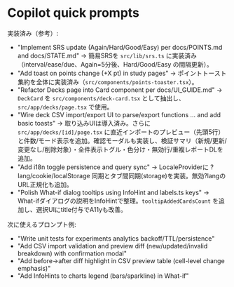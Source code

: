 # Copilot quick prompts

実装済み（参考）:

- "Implement SRS update (Again/Hard/Good/Easy) per docs/POINTS.md and docs/STATE.md" → 簡易SRSを `src/lib/srs.ts` に実装済み（interval/ease/due、Again=5分後、Hard/Good/Easy の間隔更新）。
- "Add toast on points change (+X pt) in study pages" → ポイントトースト集約を全体に実装済み（`src/components/points-toaster.tsx`）。
- "Refactor Decks page into Card component per docs/UI_GUIDE.md" → `DeckCard` を `src/components/deck-card.tsx` として抽出し、`src/app/decks/page.tsx` で使用。
- "Wire deck CSV import/export UI to parse/export functions ... and add basic toasts" → 取り込みUIは導入済み。さらに `src/app/decks/[id]/page.tsx` に直近インポートのプレビュー（先頭5行）と件数/モード表示を追加。確認モーダルも実装し、検証サマリ（新規/更新/変更なし/削除対象）・全件表示トグル・色分け・無効行/重複レポートDLを追加。
- "Add i18n toggle persistence and query sync" → LocaleProviderに ?lang/cookie/localStorage 同期とタブ間同期(storage)を実装。無効?langのURL正規化も追加。
- "Polish What-if dialog tooltips using InfoHint and labels.ts keys" → What-ifダイアログの説明をInfoHintで整理。`tooltipAddedCardsCount` を追加し、選択UIにtitle付与でA11yも改善。

次に使えるプロンプト例:

- "Write unit tests for experiments analytics backoff/TTL/persistence"
- "Add CSV import validation and preview diff (new/updated/invalid breakdown) with confirmation modal"
- "Add before→after diff highlight in CSV preview table (cell-level change emphasis)"
- "Add InfoHints to charts legend (bars/sparkline) in What-if"
